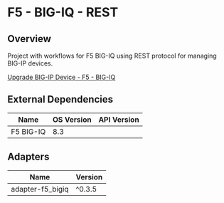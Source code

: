 # F5 - BIG-IQ - REST

## Overview

Project with workflows for F5 BIG-IQ using REST protocol for managing BIG-IP devices.


<a href='https://gitlab.com/itentialopensource/pre-built-automations/staging/f5-big-iq-rest/-/blob/master/documentation/Upgrade BIG-IP Device - F5 - BIG-IQ.md' target='_blank'>Upgrade BIG-IP Device - F5 - BIG-IQ</a>



## External Dependencies

<table>
  <thead>
    <tr>
      <th>Name</th>
      <th>OS Version</th>
      <th>API Version</th>
    </tr>
  </thead>
  <tbody>
    <tr>
      <td>F5 BIG-IQ</td>
      <td>8.3</td>
      <td></td>
    </tr>
  </tbody>
</table>

## Adapters

<table>
  <thead>
    <tr>
      <th>Name</th>
      <th>Version</th>
    </tr>
  </thead>
  <tbody>
    <tr>
      <td>adapter-f5_bigiq</td>
      <td>^0.3.5</td>
    </tr>
  </tbody>
</table>